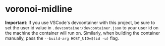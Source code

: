 # voronoi-midline
**Important**: If you use VSCode's devcontainer with this project, be sure to set the user id value in `.devcontainer/devcontainer.json` to your user id on the machine the container will run on. Similarly, when building the container manually, pass the `--build-arg HOST_UID=$(id -u)` flag.